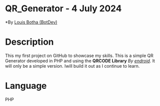 # QR_Generator - 4 July 2024  

*By [Louis Botha (BotDev)](https://github.com/BotDev88)

# Description

This my first project on GitHub to showcase my skills. This is a simple QR Generator developed in PHP and using the **QRCODE Library** *By [endroid](https://github.com/endroid/)*.
It will only be a simple version.  Iwill build it out as I continue to learn.

# Language

PHP
